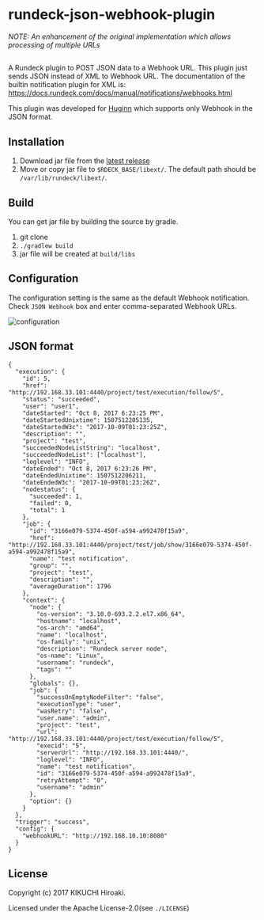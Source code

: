 # rundeck-json-webhook-plugin

*NOTE: An enhancement of the original implementation which allows processing of multiple URLs*

##
A Rundeck plugin to POST JSON data to a Webhook URL. This plugin just sends JSON instead of XML to Webhook URL. The documentation of the builtin notification plugin for XML is: https://docs.rundeck.com/docs/manual/notifications/webhooks.html

This plugin was developed for [Huginn](https://github.com/huginn/huginn) which supports only Webhook in the JSON format.

## Installation
1. Download jar file from the [latest release](https://github.com/tinoji/rundeck-json-webhook-plugin/releases)
1. Move or copy jar file to `$RDECK_BASE/libext/`. The default path should be `/var/lib/rundeck/libext/`.


## Build
You can get jar file by building the source by gradle.
1. git clone
1. `./gradlew build`
1. jar file will be created at `build/libs`


## Configuration
The configuration setting is the same as the default Webhook notification. Check `JSON Webhook` box and enter comma-separated Webhook URLs.

![configuration](https://github.com/tinoji/rundeck-json-webhook-plugin/blob/images/images/configuration.png)


## JSON format

```
{
  "execution": {
    "id": 5,
    "href": "http://192.168.33.101:4440/project/test/execution/follow/5",
    "status": "succeeded",
    "user": "user1",
    "dateStarted": "Oct 8, 2017 6:23:25 PM",
    "dateStartedUnixtime": 1507512205135,
    "dateStartedW3c": "2017-10-09T01:23:25Z",
    "description": "",
    "project": "test",
    "succeededNodeListString": "localhost",
    "succeededNodeList": ["localhost"],
    "loglevel": "INFO",
    "dateEnded": "Oct 8, 2017 6:23:26 PM",
    "dateEndedUnixtime": 1507512206211,
    "dateEndedW3c": "2017-10-09T01:23:26Z",
    "nodestatus": {
      "succeeded": 1,
      "failed": 0,
      "total": 1
    },
    "job": {
      "id": "3166e079-5374-450f-a594-a992478f15a9",
      "href": "http://192.168.33.101:4440/project/test/job/show/3166e079-5374-450f-a594-a992478f15a9",
      "name": "test notification",
      "group": "",
      "project": "test",
      "description": "",
      "averageDuration": 1796
    },
    "context": {
      "node": {
        "os-version": "3.10.0-693.2.2.el7.x86_64",
        "hostname": "localhost",
        "os-arch": "amd64",
        "name": "localhost",
        "os-family": "unix",
        "description": "Rundeck server node",
        "os-name": "Linux",
        "username": "rundeck",
        "tags": ""
      },
      "globals": {},
      "job": {
        "successOnEmptyNodeFilter": "false",
        "executionType": "user",
        "wasRetry": "false",
        "user.name": "admin",
        "project": "test",
        "url": "http://192.168.33.101:4440/project/test/execution/follow/5",
        "execid": "5",
        "serverUrl": "http://192.168.33.101:4440/",
        "loglevel": "INFO",
        "name": "test notification",
        "id": "3166e079-5374-450f-a594-a992478f15a9",
        "retryAttempt": "0",
        "username": "admin"
      },
      "option": {}
    }
  },
  "trigger": "success",
  "config": {
    "webhookURL": "http://192.168.10.10:8080"
  }
}
```


## License
Copyright (c) 2017 KIKUCHI Hiroaki.

Licensed under the Apache License-2.0(see `./LICENSE`)
